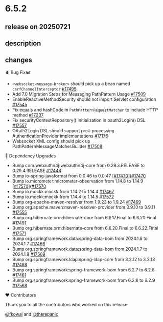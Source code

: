 # 6.5.2

## release on 20250721

## description

## changes

🪲 Bug Fixes

* <code>&lt;websocket-message-broker&gt;</code> should pick up a bean named <code>csrfChannelInterceptor</code> <a href="https://github.com/spring-projects/spring-security/issues/17495" data-hovercard-type="issue" data-hovercard-url="/spring-projects/spring-security/issues/17495/hovercard">#17495</a>
* Add 7.0 Migration Steps for Messaging PathPattern Usage <a href="https://github.com/spring-projects/spring-security/issues/17509" data-hovercard-type="issue" data-hovercard-url="/spring-projects/spring-security/issues/17509/hovercard">#17509</a>
* EnableReactiveMethodSecurity should not import Servlet configuration <a href="https://github.com/spring-projects/spring-security/issues/17545" data-hovercard-type="issue" data-hovercard-url="/spring-projects/spring-security/issues/17545/hovercard">#17545</a>
* Fix equals and hashCode in <code>PathPatternRequestMatcher</code> to include HTTP method <a href="https://github.com/spring-projects/spring-security/pull/17337" data-hovercard-type="pull_request" data-hovercard-url="/spring-projects/spring-security/pull/17337/hovercard">#17337</a>
* Fix securityContextRepository() initialization in oauth2Login() DSL <a href="https://github.com/spring-projects/spring-security/issues/17557" data-hovercard-type="issue" data-hovercard-url="/spring-projects/spring-security/issues/17557/hovercard">#17557</a>
* OAuth2Login DSL should support post-processing AuthenticationProvider implementations <a href="https://github.com/spring-projects/spring-security/pull/17176" data-hovercard-type="pull_request" data-hovercard-url="/spring-projects/spring-security/pull/17176/hovercard">#17176</a>
* Websocket XML config should pick up PathPatternMessageMatcher.Builder <a href="https://github.com/spring-projects/spring-security/issues/17508" data-hovercard-type="issue" data-hovercard-url="/spring-projects/spring-security/issues/17508/hovercard">#17508</a>

🔨 Dependency Upgrades

* Bump com.webauthn4j:webauthn4j-core from 0.29.3.RELEASE to 0.29.4.RELEASE <a href="https://github.com/spring-projects/spring-security/pull/17444" data-hovercard-type="pull_request" data-hovercard-url="/spring-projects/spring-security/pull/17444/hovercard">#17444</a>
* Bump io-spring-javaformat from 0.0.46 to 0.0.47 [<a class="issue-link js-issue-link" data-error-text="Failed to load title" data-id="3197902944" data-permission-text="Title is private" data-url="https://github.com/spring-projects/spring-security/issues/17470" data-hovercard-type="pull_request" data-hovercard-url="/spring-projects/spring-security/pull/17470/hovercard" href="https://github.com/spring-projects/spring-security/pull/17470">#17470</a>](<a class="issue-link js-issue-link" data-error-text="Failed to load title" data-id="3197902944" data-permission-text="Title is private" data-url="https://github.com/spring-projects/spring-security/issues/17470" data-hovercard-type="pull_request" data-hovercard-url="/spring-projects/spring-security/pull/17470/hovercard" href="https://github.com/spring-projects/spring-security/pull/17470">#17470</a>
* Bump io.micrometer:micrometer-observation from 1.14.8 to 1.14.9 [<a class="issue-link js-issue-link" data-error-text="Failed to load title" data-id="3247128353" data-permission-text="Title is private" data-url="https://github.com/spring-projects/spring-security/issues/17570" data-hovercard-type="pull_request" data-hovercard-url="/spring-projects/spring-security/pull/17570/hovercard" href="https://github.com/spring-projects/spring-security/pull/17570">#17570</a>](<a class="issue-link js-issue-link" data-error-text="Failed to load title" data-id="3247128353" data-permission-text="Title is private" data-url="https://github.com/spring-projects/spring-security/issues/17570" data-hovercard-type="pull_request" data-hovercard-url="/spring-projects/spring-security/pull/17570/hovercard" href="https://github.com/spring-projects/spring-security/pull/17570">#17570</a>
* Bump io.mockk:mockk from 1.14.2 to 1.14.4 <a href="https://github.com/spring-projects/spring-security/pull/17467" data-hovercard-type="pull_request" data-hovercard-url="/spring-projects/spring-security/pull/17467/hovercard">#17467</a>
* Bump io.mockk:mockk from 1.14.4 to 1.14.5 <a href="https://github.com/spring-projects/spring-security/pull/17572" data-hovercard-type="pull_request" data-hovercard-url="/spring-projects/spring-security/pull/17572/hovercard">#17572</a>
* Bump org-apache-maven-resolver from 1.9.23 to 1.9.24 <a href="https://github.com/spring-projects/spring-security/pull/17469" data-hovercard-type="pull_request" data-hovercard-url="/spring-projects/spring-security/pull/17469/hovercard">#17469</a>
* Bump org.apache.maven:maven-resolver-provider from 3.9.10 to 3.9.11 <a href="https://github.com/spring-projects/spring-security/pull/17555" data-hovercard-type="pull_request" data-hovercard-url="/spring-projects/spring-security/pull/17555/hovercard">#17555</a>
* Bump org.hibernate.orm:hibernate-core from 6.6.17.Final to 6.6.20.Final <a href="https://github.com/spring-projects/spring-security/pull/17491" data-hovercard-type="pull_request" data-hovercard-url="/spring-projects/spring-security/pull/17491/hovercard">#17491</a>
* Bump org.hibernate.orm:hibernate-core from 6.6.20.Final to 6.6.22.Final <a href="https://github.com/spring-projects/spring-security/pull/17571" data-hovercard-type="pull_request" data-hovercard-url="/spring-projects/spring-security/pull/17571/hovercard">#17571</a>
* Bump org.springframework.data:spring-data-bom from 2024.1.6 to 2024.1.7 <a href="https://github.com/spring-projects/spring-security/pull/17466" data-hovercard-type="pull_request" data-hovercard-url="/spring-projects/spring-security/pull/17466/hovercard">#17466</a>
* Bump org.springframework.data:spring-data-bom from 2024.1.7 to 2024.1.8 <a href="https://github.com/spring-projects/spring-security/pull/17569" data-hovercard-type="pull_request" data-hovercard-url="/spring-projects/spring-security/pull/17569/hovercard">#17569</a>
* Bump org.springframework.ldap:spring-ldap-core from 3.2.12 to 3.2.13 <a href="https://github.com/spring-projects/spring-security/pull/17468" data-hovercard-type="pull_request" data-hovercard-url="/spring-projects/spring-security/pull/17468/hovercard">#17468</a>
* Bump org.springframework:spring-framework-bom from 6.2.7 to 6.2.8 <a href="https://github.com/spring-projects/spring-security/pull/17481" data-hovercard-type="pull_request" data-hovercard-url="/spring-projects/spring-security/pull/17481/hovercard">#17481</a>
* Bump org.springframework:spring-framework-bom from 6.2.8 to 6.2.9 <a href="https://github.com/spring-projects/spring-security/pull/17568" data-hovercard-type="pull_request" data-hovercard-url="/spring-projects/spring-security/pull/17568/hovercard">#17568</a>

❤️ Contributors

Thank you to all the contributors who worked on this release:

<a class="user-mention notranslate" data-hovercard-type="user" data-hovercard-url="/users/fkowal/hovercard" data-octo-click="hovercard-link-click" data-octo-dimensions="link_type:self" href="https://github.com/fkowal">@fkowal</a> and <a class="user-mention notranslate" data-hovercard-type="user" data-hovercard-url="/users/therepanic/hovercard" data-octo-click="hovercard-link-click" data-octo-dimensions="link_type:self" href="https://github.com/therepanic">@therepanic</a>

